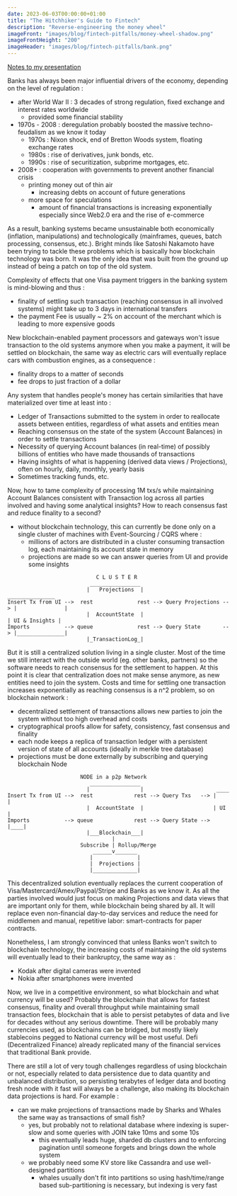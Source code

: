 ```yaml
---
date: 2023-06-03T00:00:00+01:00
title: "The Hitchhiker's Guide to Fintech"
description: "Reverse-engineering the money wheel"
imageFront: "images/blog/fintech-pitfalls/money-wheel-shadow.png"
imageFrontHeight: "200"
imageHeader: "images/blog/fintech-pitfalls/bank.png"
---
```


[Notes to my presentation](https://prezi.com/view/nPM9GQAVOodaZSFxKY9g/)

Banks has always been major influential drivers of the economy, depending on the level of regulation :
  - after World War II : 3 decades of strong regulation, fixed exchange and interest rates worldwide
      - provided some financial stability
  - 1970s - 2008 : deregulation probably boosted the massive techno-feudalism as we know it today
      - 1970s : Nixon shock, end of Bretton Woods system, floating exchange rates
      - 1980s : rise of derivatives, junk bonds, etc.
      - 1990s : rise of securitization, subprime mortgages, etc.
  - 2008+ : cooperation with governments to prevent another financial crisis
      - printing money out of thin air
          - increasing debts on account of future generations 
      - more space for speculations
          - amount of financial transactions is increasing exponentially especially since Web2.0 era and the rise of e-commerce

As a result, banking systems became unsustainable both economically (inflation, manipulations) and technologically (mainframes, queues, batch processing, consensus, etc.).
Bright minds like Satoshi Nakamoto have been trying to tackle these problems which is basically how blockchain technology was born.
It was the only idea that was built from the ground up instead of being a patch on top of the old system.

Complexity of effects that one Visa payment triggers in the banking system is mind-blowing and thus :
  - finality of settling such transaction (reaching consensus in all involved systems) might take up to 3 days in international transfers
  - the payment Fee is usually ~ 2% on account of the merchant which is leading to more expensive goods

New blockchain-enabled payment processors and gateways won't issue transaction to the old systems anymore when you make a payment,
it will be settled on blockchain, the same way as electric cars will eventually replace cars with combustion engines, as a consequence :
  - finality drops to a matter of seconds
  - fee drops to just fraction of a dollar

Any system that handles people's money has certain similarities that have materialized over time at least into : 
  - Ledger of Transactions submitted to the system in order to reallocate assets between entities, regardless of what assets and entities mean
  - Reaching consensus on the state of the system (Account Balances) in order to settle transactions
  - Necessity of querying Account balances (in real-time) of possibly billions of entities who have made thousands of transactions
  - Having insights of what is happening (derived data views / Projections), often on hourly, daily, monthly, yearly basis
  - Sometimes tracking funds, etc. 

Now, how to tame complexity of processing 1M txs/s while maintaining Account Balances consistent with Transaction log across all parties involved
and having some analytical insights? How to reach consensus fast and reduce finality to a second? 
  - without blockchain technology, this can currently be done only on a single cluster of machines with Event-Sourcing / CQRS where : 
      - millions of actors are distributed in a cluster consuming transaction log, each maintaining its account state in memory
      - projections are made so we can answer queries from UI and provide some insights

```
                            C L U S T E R
                          ________________
                         |   Projections  |                              _______________
Insert Tx from UI -->  rest              rest --> Query Projections --> |               |
                         |  AccountState  |                             | UI & Insights |
Imports           --> queue              rest --> Query State       --> |_______________|
                         |_TransactionLog_|
```

But it is still a centralized solution living in a single cluster. Most of the time we still interact with the outside world (eg. other banks, partners) so the
software needs to reach consensus for the settlement to happen. At this point it is clear that centralization does not make sense anymore, as new entities need
to join the system. Costs and time for settling one transaction increases exponentially as reaching consensus is a n^2 problem, so on blockchain network :
 - decentralized settlement of transactions allows new parties to join the system without too high overhead and costs
 - cryptographical proofs allow for safety, consistency, fast consensus and finality 
 - each node keeps a replica of transaction ledger with a persistent version of state of all accounts (ideally in merkle tree database)
 - projections must be done externally by subscribing and querying blockchain Node

```
                       NODE in a p2p Network  
                          ________________
                         |                |                       ____
Insert Tx from UI -->  rest             rest --> Query Txs   --> |    |
                         |  AccountState  |                      | UI |
Imports           --> queue             rest --> Query State --> |____|
                         |___Blockchain___|
                                 |
                       Subscribe | Rollup/Merge
                           ______v_______
                          |              |
                          |  Projections |  
                          |______________|
```

This decentralized solution eventually replaces the current cooperation of Visa/Mastercard/Amex/Paypal/Stripe and Banks as we know it.
As all the parties involved would just focus on making Projections and data views that are important only for them, while blockchain being shared by all.
It will replace even non-financial day-to-day services and reduce the need for middlemen and manual, repetitive labor: smart-contracts for paper contracts.

Nonetheless, I am strongly convinced that unless Banks won't switch to blockchain technology, the increasing costs of maintaining the old systems will eventually
lead to their bankruptcy, the same way as : 
  - Kodak after digital cameras were invented
  - Nokia after smartphones were invented

Now, we live in a competitive environment, so what blockchain and what currency will be used? Probably the blockchain that allows for fastest consensus, finality and
overall throughput while maintaining small transaction fees, blockchain that is able to persist petabytes of data and live for decades without any serious downtime.
There will be probably many currencies used, as blockchains can be bridged, but mostly likely stablecoins pegged to National currency will be most useful.
Defi (Decentralized Finance) already replicated many of the financial services that traditional Bank provide. 

There are still a lot of very tough challenges regardless of using blockchain or not, especially related to data persistence due to data quantity and unbalanced distribution,
so persisting terabytes of ledger data and booting fresh node with it fast will always be a challenge, also making its blockchain data projections is hard. For example :
  - can we make projections of transactions made by Sharks and Whales the same way as transactions of small fish?
      - yes, but probably not to relational database where indexing is super-slow and some queries with JOIN take 10ms and some 10s
          - this eventually leads huge, sharded db clusters and to enforcing pagination until someone forgets and brings down the whole system
      - we probably need some KV store like Cassandra and use well-designed partitions
          - whales usually don't fit into partitions so using hash/time/range based sub-partitioning is necessary, but indexing is very fast
